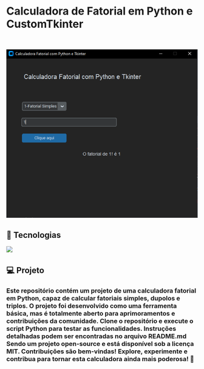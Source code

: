 <p aling="center">
    <h1>Calculadora de Fatorial em Python e CustomTkinter</h1>
</p>

<br/>

<p aling="center">
    <img src="/assests/screenshot1.PNG" alt="#">
</p>

## 🚀 Tecnologias

<p align="left"> 
 <img src="https://img.shields.io/badge/Python-FFD43B?style=for-the-badge&logo=python&logoColor=blue"/>


## 💻 Projeto

<p align="left"> 
    <h3>Este repositório contém um projeto de uma calculadora fatorial em Python, capaz de calcular fatoriais simples, dupolos e triplos. O projeto foi desenvolvido como uma ferramenta básica, mas é totalmente aberto para aprimoramentos e contribuições da comunidade. 
    Clone o repositório e execute o script Python para testar as funcionalidades. Instruções detalhadas podem ser encontradas no arquivo README.md
    Sendo um projeto open-source e está disponível sob a licença MIT. Contribuições são bem-vindas!
    Explore, experimente e contribua para tornar esta calculadora ainda mais poderosa! 🚀</h3>
</p>

 
